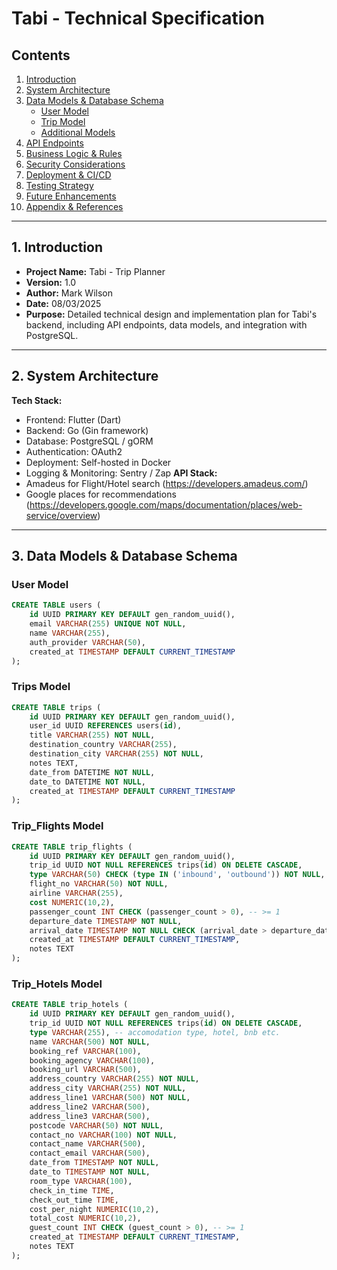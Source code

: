 # Tabi - Technical Specification

## Contents
1. [Introduction](#introduction)
2. [System Architecture](#system-architecture)
3. [Data Models & Database Schema](#data-models--database-schema)
   - [User Model](#user-model)
   - [Trip Model](#trip-model)
   - [Additional Models](#additional-models)
4. [API Endpoints](#api-endpoints)
5. [Business Logic & Rules](#business-logic--rules)
6. [Security Considerations](#security-considerations)
7. [Deployment & CI/CD](#deployment--cicd)
8. [Testing Strategy](#testing-strategy)
9. [Future Enhancements](#future-enhancements)
10. [Appendix & References](#appendix--references)

---

## 1. Introduction
- **Project Name:** Tabi - Trip Planner
- **Version:** 1.0  
- **Author:** Mark Wilson
- **Date:** 08/03/2025
- **Purpose:** Detailed technical design and implementation plan for Tabi's backend, including API endpoints, data models, and integration with PostgreSQL.

---

## 2. System Architecture
**Tech Stack:**  
  - Frontend: Flutter (Dart)  
  - Backend: Go (Gin framework)  
  - Database: PostgreSQL / gORM
  - Authentication: OAuth2  
  - Deployment: Self-hosted in Docker  
  - Logging & Monitoring: Sentry / Zap
**API Stack:** 
  - Amadeus for Flight/Hotel search (https://developers.amadeus.com/)
  - Google places for recommendations (https://developers.google.com/maps/documentation/places/web-service/overview)
  
---

## 3. Data Models & Database Schema

### User Model
```sql
CREATE TABLE users (
    id UUID PRIMARY KEY DEFAULT gen_random_uuid(),
    email VARCHAR(255) UNIQUE NOT NULL,
    name VARCHAR(255),
    auth_provider VARCHAR(50),
    created_at TIMESTAMP DEFAULT CURRENT_TIMESTAMP
);
```

### Trips Model
```sql
CREATE TABLE trips (
	id UUID PRIMARY KEY DEFAULT gen_random_uuid(),
	user_id UUID REFERENCES users(id),
	title VARCHAR(255) NOT NULL,
	destination_country VARCHAR(255),
	destination_city VARCHAR(255) NOT NULL,
	notes TEXT,
	date_from DATETIME NOT NULL,
	date_to DATETIME NOT NULL,
	created_at TIMESTAMP DEFAULT CURRENT_TIMESTAMP
);
```

### Trip_Flights Model
```sql
CREATE TABLE trip_flights (
	id UUID PRIMARY KEY DEFAULT gen_random_uuid(),
	trip_id UUID NOT NULL REFERENCES trips(id) ON DELETE CASCADE,
	type VARCHAR(50) CHECK (type IN ('inbound', 'outbound')) NOT NULL, -- inbound or outbound
	flight_no VARCHAR(50) NOT NULL,
	airline VARCHAR(255),
	cost NUMERIC(10,2),
	passenger_count INT CHECK (passenger_count > 0), -- >= 1
	departure_date TIMESTAMP NOT NULL,
	arrival_date TIMESTAMP NOT NULL CHECK (arrival_date > departure_date),
	created_at TIMESTAMP DEFAULT CURRENT_TIMESTAMP,
	notes TEXT
);
```
### Trip_Hotels Model
```sql
CREATE TABLE trip_hotels (
	id UUID PRIMARY KEY DEFAULT gen_random_uuid(),
	trip_id UUID NOT NULL REFERENCES trips(id) ON DELETE CASCADE,
	type VARCHAR(255), -- accomodation type, hotel, bnb etc.
	name VARCHAR(500) NOT NULL,
	booking_ref VARCHAR(100),
	booking_agency VARCHAR(100),
	booking_url VARCHAR(500),
	address_country VARCHAR(255) NOT NULL,
	address_city VARCHAR(255) NOT NULL,
	address_line1 VARCHAR(500) NOT NULL,
	address_line2 VARCHAR(500),
	address_line3 VARCHAR(500),
	postcode VARCHAR(50) NOT NULL,
	contact_no VARCHAR(100) NOT NULL,
	contact_name VARCHAR(500),
	contact_email VARCHAR(500),
	date_from TIMESTAMP NOT NULL,
	date_to TIMESTAMP NOT NULL,
	room_type VARCHAR(100),
	check_in_time TIME,
	check_out_time TIME,
	cost_per_night NUMERIC(10,2),
	total_cost NUMERIC(10,2),
	guest_count INT CHECK (guest_count > 0), -- >= 1	
	created_at TIMESTAMP DEFAULT CURRENT_TIMESTAMP,
	notes TEXT	
);
```
